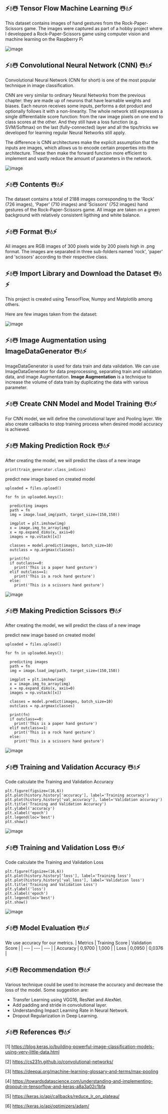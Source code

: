## ⚡💧☃️ Tensor Flow Machine Learning ☃️💧⚡ 
This dataset contains images of hand gestures from the Rock-Paper-Scissors game. The images were captured as part of a hobby project where I developped a Rock-Paper-Scissors game using computer vision and machine learning on the Raspberry Pi

![image](https://github.com/diantyapitaloka/Tensor-Flow-Machine-Learning/assets/147487436/f0b834a3-7dbb-46d7-8822-9c04fc18eba6)


## ⚡💧☃️ Convolutional Neural Network (CNN) ☃️💧⚡ 

Convolutional Neural Network (CNN for short) is one of the most popular technique in image classification.

CNN are very similar to ordinary Neural Networks from the previous chapter: they are made up of neurons that have learnable weights and biases. Each neuron receives some inputs, performs a dot product and optionally follows it with a non-linearity. The whole network still expresses a single differentiable score function: from the raw image pixels on one end to class scores at the other. And they still have a loss function (e.g. SVM/Softmax) on the last (fully-connected) layer and all the tips/tricks we developed for learning regular Neural Networks still apply.

The difference is CNN architectures make the explicit assumption that the inputs are images, which allows us to encode certain properties into the architecture. These then make the forward function more efficient to implement and vastly reduce the amount of parameters in the network.

  
![image](https://github.com/diantyapitaloka/Tensor-Flow-Machine-Learning/assets/147487436/1cd62f84-ea6e-4bf2-9cc7-bd1945361d08)

## ⚡💧☃️ Contents ☃️💧⚡ 
The dataset contains a total of 2188 images corresponding to the 'Rock' (726 images), 'Paper' (710 images) and 'Scissors' (752 images) hand gestures of the Rock-Paper-Scissors game. All image are taken on a green background with relatively consistent ligithing and white balance.

## ⚡💧☃️ Format ☃️💧⚡ 
All images are RGB images of 300 pixels wide by 200 pixels high in .png format. The images are separated in three sub-folders named 'rock', 'paper' and 'scissors' according to their respective class.

## ⚡💧☃️ Import Library and Download the Dataset ☃️💧⚡ 
This project is created using TensorFlow, Numpy and Matplotlib among others. 

Here are few images taken from the dataset:

![image](https://github.com/diantyapitaloka/Tensor-Flow-Machine-Learning/assets/147487436/1b92d61c-d940-49ac-aabb-5d6aa94afec5)

## ⚡💧☃️ Image Augmentation using ImageDataGenerator ☃️💧⚡ 
ImageDataGenerator is used for data train and data validation. We can use ImageDataGenerator for data preprocessing, separating train and validation data, and image Augmentation. **Image Augmentation** is a technique to increase the volume of data train by duplicating the data with various parameter.

## ⚡💧☃️ Create CNN Model and Model Training ☃️💧⚡ 
For CNN model, we will define the convolutional layer and Pooling layer. We also create callbacks to stop training process when desired model accuracy is achieved.

## ⚡💧☃️ Making Prediction Rock ☃️💧⚡ 
After creating the model, we will predict the class of a new image

```
print(train_generator.class_indices)
```

predict new image based on created model

```
uploaded = files.upload()

for fn in uploaded.keys():

  predicting images
  path = fn
  img = image.load_img(path, target_size=(150,150))

  imgplot = plt.imshow(img)
  x = image.img_to_array(img)
  x = np.expand_dims(x, axis=0)
  images = np.vstack([x])

  classes = model.predict(images, batch_size=10)
  outclass = np.argmax(classes)

  print(fn)
  if outclass==0:
    print('This is a paper hand gesture')
  elif outclass==1:
    print('This is a rock hand gesture')
  else:
    print('This is a scissors hand gesture')
```

![image](https://github.com/diantyapitaloka/Tensor-Flow-Machine-Learning/assets/147487436/5efc07c9-8c09-4840-b12b-810b320cc165)

## ⚡💧☃️ Making Prediction Scissors ☃️💧⚡ 
After creating the model, we will predict the class of a new image

predict new image based on created model

```
uploaded = files.upload()

for fn in uploaded.keys():

  predicting images
  path = fn
  img = image.load_img(path, target_size=(150,150))

  imgplot = plt.imshow(img)
  x = image.img_to_array(img)
  x = np.expand_dims(x, axis=0)
  images = np.vstack([x])

  classes = model.predict(images, batch_size=10)
  outclass = np.argmax(classes)

  print(fn)
  if outclass==0:
    print('This is a paper hand gesture')
  elif outclass==1:
    print('This is a rock hand gesture')
  else:
    print('This is a scissors hand gesture')
```

![image](https://github.com/diantyapitaloka/Tensor-Flow-Machine-Learning/assets/147487436/9e190453-ab6f-4c1c-9b9d-0352d331794c)


## ⚡💧☃️ Training and Validation Accuracy ☃️💧⚡ 
Code calculate the Training and Validation Accuracy
```
plt.figure(figsize=(16,6))
plt.plot(history.history['accuracy'], label='Training accuracy')
plt.plot(history.history['val_accuracy'], label='Validation accuracy')
plt.title('Training and Validation Accuracy')
plt.ylabel('accuracy')
plt.xlabel('epoch')
plt.legend(loc='best')
plt.show()
```
![image](https://github.com/diantyapitaloka/Tensor-Flow-Machine-Learning/assets/147487436/3ae3ae9d-75ce-4f75-ae5a-8fea2fd299fd)

## ⚡💧☃️ Training and Validation Loss ☃️💧⚡ 
Code calculate the Training and Validation Loss
```
plt.figure(figsize=(16,6))
plt.plot(history.history['loss'], label='Training loss')
plt.plot(history.history['val_loss'], label='Validation loss')
plt.title('Training and Validation Loss')
plt.ylabel('loss')
plt.xlabel('epoch')
plt.legend(loc='best')
plt.show()
```

![image](https://github.com/diantyapitaloka/Tensor-Flow-Machine-Learning/assets/147487436/2048c288-126b-45aa-b497-4a7c7aef7d68)


## ⚡💧☃️ Model Evaluation ☃️💧⚡ 
We use accuracy for our metrics. 
| Metrics | Training Score | Validation Score |
| --- | --- | --- |
| Accuracy | 0,9700 | 1,000 |
| Loss | 0,0950 | 0,0376 |

## ⚡💧☃️ Recommendation ☃️💧⚡ 
Various technique could be used to increase the accuracy and decrease the loss of the model. Some suggestion are:
- Transfer Learning using VGG16, ResNet and AlexNet.
- Add padding and stride in convolutional layer.
- Understanding Impact Learning Rate in Neural Network.
- Dropout Regularization in Deep Learning.

## ⚡💧☃️ References ☃️💧⚡ 

[1] https://blog.keras.io/building-powerful-image-classification-models-using-very-little-data.html

[2] https://cs231n.github.io/convolutional-networks/

[3] https://deepai.org/machine-learning-glossary-and-terms/max-pooling

[4] https://towardsdatascience.com/understanding-and-implementing-dropout-in-tensorflow-and-keras-a8a3a02c1bfa

[5] https://keras.io/api/callbacks/reduce_lr_on_plateau/

[6] https://keras.io/api/optimizers/adam/
